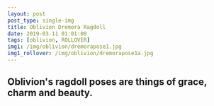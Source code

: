 ```yaml
---
layout: post
post_type: single-img
title: Oblivion Dremora Ragdoll
date: 2019-03-11 01:01:00
tags: [oblivion, ROLLOVER]
img1: /img/oblivion/dremorapose1.jpg
img1_rollover: /img/oblivion/dremorapose1a.jpg
---
```

## Oblivion's ragdoll poses are things of grace, charm and beauty.
